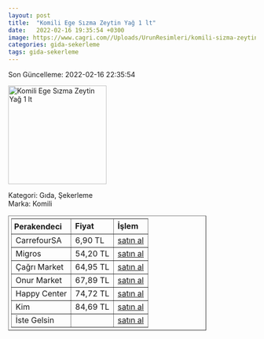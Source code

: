 ```yaml
---
layout: post
title:  "Komili Ege Sızma Zeytin Yağ 1 lt"
date:   2022-02-16 19:35:54 +0300
image: https://www.cagri.com//Uploads/UrunResimleri/komili-sizma-zeytinyagi-1-lt-bb4f5f.jpg
categories: gida-sekerleme
tags: gida-sekerleme
---
```


Son Güncelleme: 2022-02-16 22:35:54

<img src="https://www.cagri.com//Uploads/UrunResimleri/komili-sizma-zeytinyagi-1-lt-bb4f5f.jpg" width="200" alt="Komili Ege Sızma Zeytin Yağ 1 lt" />

Kategori: Gıda, Şekerleme
<br />
Marka: Komili

<table border="1" style="padding: 5px;width:80%;">
  <tr>
    <td style="padding: 5px;"><strong>Perakendeci</strong></td>
    <td><strong>Fiyat</strong></td>
    <td><strong>İşlem</strong></td>
  </tr>
  <tr>
              <td>CarrefourSA</td>
              <td>6,90 TL</td>
              <td><a target="_blank" href="https://www.carrefoursa.com/camasir-yikama-urunleri/c/1627?sort=bestSeller&amp;sortingOption=bestSeller&amp;q=%3Arelevance%3AinStockFlag%3Atrue%3AdiscountFlag%3Atrue#">satın al</a></td>
            </tr><tr>
              <td>Migros</td>
              <td>54,20 TL</td>
              <td><a target="_blank" href="https://www.migros.com.tr/komili-naturel-sizma-zeytinyagi-yumusak-lezzet-1-l-p-3f1231">satın al</a></td>
            </tr><tr>
              <td>Çağrı Market</td>
              <td>64,95 TL</td>
              <td><a target="_blank" href="https://www.cagri.com/komili-sizma-zeytinyagi-1-lt">satın al</a></td>
            </tr><tr>
              <td>Onur Market</td>
              <td>67,89 TL</td>
              <td><a target="_blank" href="https://www.onurmarket.com/product/komili-sizma-1-lt-pet/25251ee5-6cbe-4394-9e19-237b4e950a60">satın al</a></td>
            </tr><tr>
              <td>Happy Center</td>
              <td>74,72 TL</td>
              <td><a target="_blank" href="https://www.happycenter.com.tr/Komili_Y_zeytinyagi_Sizma_1_Lt">satın al</a></td>
            </tr><tr>
              <td>Kim</td>
              <td>84,69 TL</td>
              <td><a target="_blank" href="https://www.kimgeldi.com/komili-z-yagi-sizma-1-lt">satın al</a></td>
            </tr><tr>
              <td>İste Gelsin</td>
              <td></td>
              <td><a target="_blank" href="https://www.istegelsin.com/urun/komili-sizma-zeytinyagi-1-l_BNG2-AD">satın al</a></td>
            </tr>
</table>
